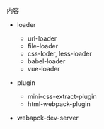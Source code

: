 内容

- loader
  - url-loader
  - file-loader
  - css-loder, less-loader
  - babel-loader
  - vue-loader

- plugin
  - mini-css-extract-plugin
  - html-webpack-plugin
- webapck-dev-server